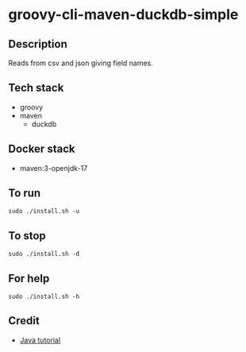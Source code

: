 # groovy-cli-maven-duckdb-simple

## Description
Reads from csv and json giving field names.

## Tech stack
- groovy
- maven
  - duckdb

## Docker stack
- maven:3-openjdk-17

## To run
`sudo ./install.sh -u`

## To stop
`sudo ./install.sh -d`

## For help
`sudo ./install.sh -h`

## Credit
- [Java tutorial](https://www.baeldung.com/duckdb-database)
